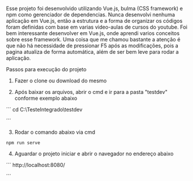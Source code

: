 Esse projeto foi desenvolvido utilizando Vue.js, bulma (CSS framework) e npm como gerenciador de dependencias. Nunca desenvolvi nenhuma aplicação em Vue.js, então a estrutura e a forma de organizar os códigos foram definidas com base em varias video-aulas de cursos do youtube. 
Foi bem interessante desenvolver em Vue.js, onde aprendi varios conceitos sobre esse framework. Uma coisa que me chamou bastante a atenção é que não há necessidade de pressionar F5 após as modificações, pois a pagina atualiza de forma automática, além de ser bem leve para rodar a aplicação.

Passos para execução do projeto

1. Fazer o clone ou download do mesmo

2. Após baixar os arquivos, abrir o cmd e ir para a pasta "testdev" conforme exemplo abaixo

´´´
cd C:\TesteIntegrado\testdev

´´´

3. Rodar o comando abaixo via cmd

```
npm run serve
```

4. Aguardar o projeto iniciar e abrir o navegador no endereço abaixo

´´´
http://localhost:8080/

´´´

